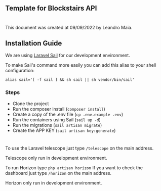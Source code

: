 ## Template for Blockstairs API
#

This document was created at 09/09/2022 by Leandro Maia.


## Installation Guide

We are using [Laravel Sail](https://laravel.com/docs/9.x/sail) for our development environment.

To make Sail's command more easily you can add this alias to your shell configuration:

`alias sail='[ -f sail ] && sh sail || sh vendor/bin/sail'`

### Steps
 - Clone the project
 - Run the composer install (`composer install`)
 - Create a copy of the .env file (`cp .env.example .env`)
 - Run the containers using Sail (`sail up -d`)
 - Run the migrations (`sail artisan migrate`)
 - Create the APP KEY (`sail artisan key:generate`)

#



To use the Laravel telescope just type `/telescope` on the main address.

Telescope only run in development environment.

To run Horizon type `php artisan horizon`
If you want to check the dashboard just type `/horizon` on the main address.

Horizon only run in development environment.
